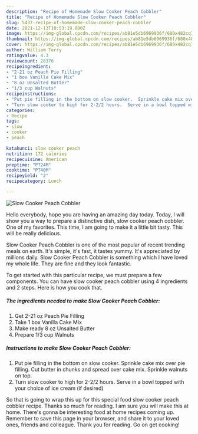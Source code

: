 ```yaml
---
description: "Recipe of Homemade Slow Cooker Peach Cobbler"
title: "Recipe of Homemade Slow Cooker Peach Cobbler"
slug: 5437-recipe-of-homemade-slow-cooker-peach-cobbler
date: 2021-12-13T10:53:19.880Z
image: https://img-global.cpcdn.com/recipes/ab81e5db6969936f/680x482cq70/slow-cooker-peach-cobbler-recipe-main-photo.jpg
thumbnail: https://img-global.cpcdn.com/recipes/ab81e5db6969936f/680x482cq70/slow-cooker-peach-cobbler-recipe-main-photo.jpg
cover: https://img-global.cpcdn.com/recipes/ab81e5db6969936f/680x482cq70/slow-cooker-peach-cobbler-recipe-main-photo.jpg
author: William Terry
ratingvalue: 4.3
reviewcount: 28376
recipeingredient:
- "2-21 oz Peach Pie Filling"
- "1 box Vanilla Cake Mix"
- "8 oz Unsalted Butter"
- "1/3 cup Walnuts"
recipeinstructions:
- "Put pie filling in the bottom on slow cooker.  Sprinkle cake mix over pie filling.  Cut butter in chunks and spread over cake mix.  Sprinkle walnuts on top."
- "Turn slow cooker to high for 2-2/2 hours.  Serve in a bowl topped with your choice of ice cream (if desired)"
categories:
- Recipe
tags:
- slow
- cooker
- peach

katakunci: slow cooker peach 
nutrition: 172 calories
recipecuisine: American
preptime: "PT24M"
cooktime: "PT40M"
recipeyield: "2"
recipecategory: Lunch

---
```



![Slow Cooker Peach Cobbler](https://img-global.cpcdn.com/recipes/ab81e5db6969936f/680x482cq70/slow-cooker-peach-cobbler-recipe-main-photo.jpg)

Hello everybody, hope you are having an amazing day today. Today, I will show you a way to prepare a distinctive dish, slow cooker peach cobbler. One of my favorites. This time, I am going to make it a little bit tasty. This will be really delicious.



Slow Cooker Peach Cobbler is one of the most popular of recent trending meals on earth. It's simple, it's fast, it tastes yummy. It's appreciated by millions daily. Slow Cooker Peach Cobbler is something which I have loved my whole life. They are fine and they look fantastic.


To get started with this particular recipe, we must prepare a few components. You can have slow cooker peach cobbler using 4 ingredients and 2 steps. Here is how you cook that.

<!--inarticleads1-->

##### The ingredients needed to make Slow Cooker Peach Cobbler:

1. Get 2-21 oz Peach Pie Filling
1. Take 1 box Vanilla Cake Mix
1. Make ready 8 oz Unsalted Butter
1. Prepare 1/3 cup Walnuts




<!--inarticleads2-->

##### Instructions to make Slow Cooker Peach Cobbler:

1. Put pie filling in the bottom on slow cooker.  Sprinkle cake mix over pie filling.  Cut butter in chunks and spread over cake mix.  Sprinkle walnuts on top.
1. Turn slow cooker to high for 2-2/2 hours.  Serve in a bowl topped with your choice of ice cream (if desired)




So that is going to wrap this up for this special food slow cooker peach cobbler recipe. Thanks so much for reading. I am sure you will make this at home. There's gonna be interesting food at home recipes coming up. Remember to save this page in your browser, and share it to your loved ones, friends and colleague. Thank you for reading. Go on get cooking!
